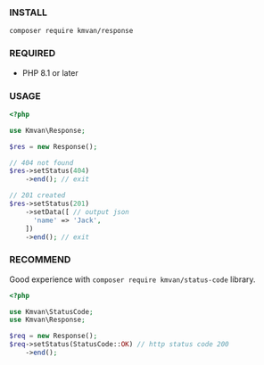 ### INSTALL

```shell
composer require kmvan/response
```

### REQUIRED

- PHP 8.1 or later

### USAGE

```php
<?php

use Kmvan\Response;

$res = new Response();

// 404 not found
$res->setStatus(404)
    ->end(); // exit

// 201 created
$res->setStatus(201)
    ->setData([ // output json
      'name' => 'Jack',
    ])
    ->end(); // exit
```

### RECOMMEND

Good experience with `composer require kmvan/status-code` library.

```php
<?php

use Kmvan\StatusCode;
use Kmvan\Response;

$req = new Response();
$req->setStatus(StatusCode::OK) // http status code 200
    ->end();
```
